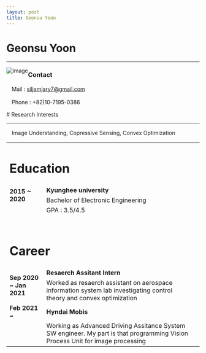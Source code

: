 ```yaml
---
layout: post
title: Geonsu Yoon
---
```


<!-- img src="https://user-images.githubusercontent.com/57785895/122384263-7d619500-cfa6-11eb-8250-ffe4ead91b41.jpg" alt="image" style="float:left">

### Education
Kyunghee university - Electronic Engineering
<br>
<br>
### Careere
Hyndai Mobis -->
# Geonsu Yoon
<hr width="100%" color="black" size="5">


<img src="https://user-images.githubusercontent.com/57785895/122384263-7d619500-cfa6-11eb-8250-ffe4ead91b41.jpg" alt="image" style="float:left">

<!--
### Research Interests : Image Understanding and Visual Odometry.
　Especially in image understanding, I’m interested in wavelet transform. Using wavelet transform for deep learning would make possible immediate image understanding. So, it must be very useful in an autonomous environment. If apply compressed sensing to this, it can be faster. <br>
　For visual odometry, I hope to apply convex optimization. Many parameters of visual odometry (e.g. coefficients of lens distortion or many filters...) must be adopted very correctly. Using convex optimization and machine learning, it will be possible to obtain value properly and easily.
-->
### Contact

　Mail : siljamjary7@gmail.com

　Phone : +82)10-7195-0386

<p class=clearedText> </p>
<!--
### Research Interests : Convex Optimization, Image Understanding&Copressive Sensing.
　With convex optimization, I think many problem of determin acurate parameters or coeffecients can be slolved. For example, parameter of Kalman Filter or coefficeints of sensor calibration shoudle be determined practically. So, It would be possible for the problem to be sloved automaticaly with convex optimization. <br>
　Especially in image understanding, I’m interested in compressed sensing and wavelet transform. Using compressed sensing and wavlete for deep learning would make possible immediate image understanding. So, it must be very useful in real time system like autonomous environment.
-->
# Research Interests 
<hr width="100%" color="black" size="5">
　Image Understanding, Copressive Sensing, Convex Optimization

<table>
  <tbody>
     <tr>
      <td class = "cellLine" colspan = '2'> <h1 id="education">Education</h1></td>
    </tr>
      <tr>
      <td class = "topPaddedCell" rowspan = '2'><b>2015 ~ 2020 </b></td>
      <td class = "topPaddedCell" ><b>Kyunghee university</b></td>
    </tr>
      <tr>
      <td>Bachelor of Electronic Engineering</td>
    </tr>
    <tr>
      <td> </td>
      <td>GPA : 3.5/4.5</td>
    </tr>
       <tr>
      <td>　</td>
      <td>　</td>
    </tr>
    <tr>
      <td class = "cellLine" colspan = '2'> <h1 id="career">Career</h1> </td>
      <td> </td>
    </tr>
    <tr>
      <td class = "topPaddedCell" rowspan = '2'><b> Sep 2020 ~ Jan 2021 </b></td>
      <td class = "topPaddedCell" ><b> Resaerch Assitant Intern </b> </td>
    </tr>
      <tr>
      <td>Worked as resaerch assistant on aerospace information system lab investigating control theory and convex optimization</td>
    </tr>
    <tr>
      <td> <b> Feb 2021 ~ </b></td>
      <td> <b>Hyndai Mobis</b></td>
    </tr>
   <tr>
      <td> </td>
      <td>Working as Advanced Driving Assitance System SW engineer. My part is that programming Vision Process Unit for image processing </td>
    </tr>
   </tbody>
</table>
